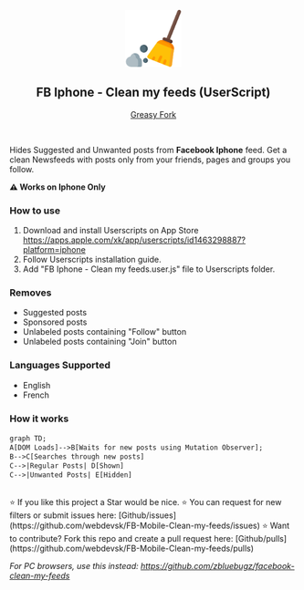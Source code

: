 <br />
<div align="center">
    <a href="https://www.flaticon.com/free-icon/cleaning_573848?term=sweep&page=1&position=2&origin=search&related_id=573848">
        <img width="100" height="100" src="./logo.png" alt="sweeper logo"/>
    </a>

<h2 align="center">FB Iphone - Clean my feeds (UserScript)</h2>

[Greasy Fork](https://greasyfork.org/en/scripts/479868-fb-mobile-clean-my-feeds)

</div>
<br />

Hides Suggested and Unwanted posts from **Facebook Iphone** feed. Get a clean Newsfeeds with posts only from your friends, pages and groups you follow.

**⚠️ Works on Iphone Only**

### How to use

1. Download and install Userscripts on App Store https://apps.apple.com/xk/app/userscripts/id1463298887?platform=iphone
2. Follow Userscripts installation guide.
3. Add "FB Iphone - Clean my feeds.user.js" file to Userscripts folder.

### Removes

- Suggested posts
- Sponsored posts
- Unlabeled posts containing "Follow" button
- Unlabeled posts containing "Join" button

### Languages Supported

- English
- French

### How it works

```mermaid
graph TD;
A[DOM Loads]-->B[Waits for new posts using Mutation Observer];
B-->C[Searches through new posts]
C-->|Regular Posts| D[Shown]
C-->|Unwanted Posts| E[Hidden]
```

<br />
⭐ If you like this project a Star would be nice.
⭐ You can request for new filters or submit issues here: [Github/issues](https://github.com/webdevsk/FB-Mobile-Clean-my-feeds/issues)
⭐ Want to contribute? Fork this repo and create a pull request here:
[Github/pulls](https://github.com/webdevsk/FB-Mobile-Clean-my-feeds/pulls)

_For PC browsers, use this instead: https://github.com/zbluebugz/facebook-clean-my-feeds_
